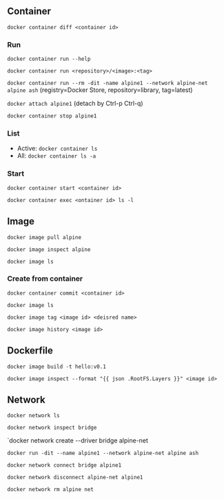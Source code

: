 ## Container
`docker container diff <container id>`

### Run
`docker container run --help`

`docker container run <repository>/<image>:<tag>`


`docker container run --rm -dit -name alpine1 --network alpine-net alpine ash` (registry=Docker Store, repository=library, tag=latest)

`docker attach alpine1` (detach by Ctrl-p Ctrl-q)

`docker container stop alpine1`

### List
* Active: `docker container ls`
* All: `docker container ls -a`

### Start
`docker container start <container id>`

`docker container exec <ontainer id> ls -l`

## Image
`docker image pull alpine`

`docker image inspect alpine`

`docker image ls`

### Create from container
`docker container commit <container id>`

`docker image ls`

`docker image tag <image id> <deisred name>`

`docker image history <image id>`

## Dockerfile
`docker image build -t hello:v0.1`

`docker image inspect --format "{{ json .RootFS.Layers }}" <image id>`

## Network
`docker network ls`

`docker network inspect bridge`

`docker network create --driver bridge alpine-net

`docker run -dit --name alpine1 --network alpine-net alpine ash`

`docker network connect bridge alpine1`

`docker network disconnect alpine-net alpine1`

`docker network rm alpine net`
